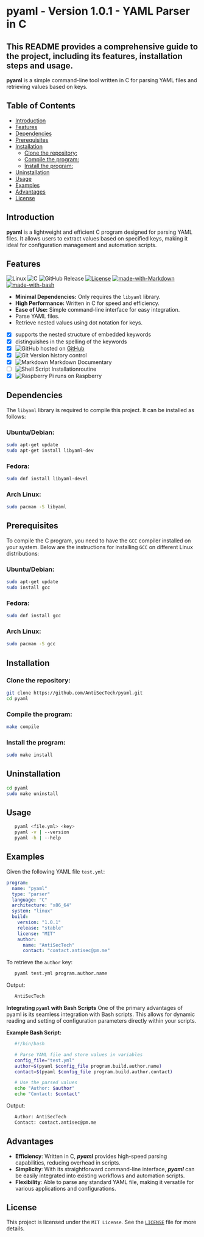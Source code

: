 # pyaml - Version 1.0.1 - YAML Parser in C
This README provides a comprehensive guide to the project, including its features, installation steps and usage.
---
**pyaml** is a simple command-line tool written in C for parsing YAML files and retrieving values based on keys.

## Table of Contents
  - [Introduction](#introduction)
  - [Features](#features)
  - [Dependencies](#dependencies)
  - [Prerequisites](#prerequisites)
  - [Installation](#installation)
    - [Clone the repository:](#clone-the-repository)
    - [Compile the program:](#compile-the-program)
    - [Install the program:](#install-the-program)
  - [Uninstallation](#uninstallation)
  - [Usage](#usage)
  - [Examples](#examples)
  - [Advantages](#advantages)
  - [License](#license)

## Introduction
**pyaml** is a lightweight and efficient C program designed for parsing YAML files. It allows users to extract values based on specified keys, making it ideal for configuration management and automation scripts.

## Features
![Linux](https://img.shields.io/badge/Linux-FCC624?style=for-the-badge&logo=linux&logoColor=black)
![C](https://img.shields.io/badge/c-%2300599C.svg?style=for-the-badge&logo=c&logoColor=white)
![GitHub Release](https://img.shields.io/github/v/release/AntiSecTech/pyaml)
[![License](https://img.shields.io/badge/License-MIT-blue.svg)](LICENSE)
[![made-with-Markdown](https://img.shields.io/badge/Made%20with-Markdown-1f425f.svg)](http://commonmark.org)
[![made-with-bash](https://img.shields.io/badge/Made%20with-Bash-1f425f.svg)](https://www.gnu.org/software/bash/)

- **Minimal Dependencies:** Only requires the `libyaml` library.
- **High Performance:** Written in C for speed and efficiency.
- **Ease of Use:** Simple command-line interface for easy integration.
- Parse YAML files.
- Retrieve nested values using dot notation for keys.

* [X] supports the nested structure of embedded keywords
* [X] distinguishes in the spelling of the keywords
* [X] ![GitHub](https://img.shields.io/badge/github-%23121011.svg?style=for-the-badge&logo=github&logoColor=white) hosted on [GitHub](https://github.com/AntiSecTech/pyaml)
* [X] ![Git](https://img.shields.io/badge/git-%23F05033.svg?style=for-the-badge&logo=git&logoColor=white) Version history control
* [X] ![Markdown](https://img.shields.io/badge/markdown-%23000000.svg?style=for-the-badge&logo=markdown&logoColor=white) Markdown Documentary
* [ ] ![Shell Script](https://img.shields.io/badge/shell_script-%23121011.svg?style=for-the-badge&logo=gnu-bash&logoColor=white) Installationroutine
* [X] ![Raspberry Pi](https://img.shields.io/badge/-RaspberryPi-C51A4A?style=for-the-badge&logo=Raspberry-Pi) runs on Raspberry

## Dependencies
The `libyaml` library is required to compile this project. It can be installed as follows:
### Ubuntu/Debian:
```sh
sudo apt-get update
sudo apt-get install libyaml-dev
```
### Fedora:

```sh
sudo dnf install libyaml-devel
```
### Arch Linux:
```sh
sudo pacman -S libyaml
```

## Prerequisites
To compile the C program, you need to have the `GCC` compiler installed on your system. Below are the instructions for installing `GCC` on different Linux distributions:
### Ubuntu/Debian:
```sh
sudo apt-get update
sudo install gcc
```
### Fedora:

```sh
sudo dnf install gcc
```
### Arch Linux:
```sh
sudo pacman -S gcc
```

## Installation
### Clone the repository:
```sh
git clone https://github.com/AntiSecTech/pyaml.git
cd pyaml
```

### Compile the program:
```sh
make compile
```
### Install the program:
```sh
sudo make install
```
## Uninstallation
```sh
cd pyaml
sudo make uninstall
```

## Usage
```sh
   pyaml <file.yml> <key>
   pyaml -v | --version
   pyaml -h | --help
```

## Examples
Given the following YAML file `test.yml`:
```yaml
program:
  name: "pyaml"
  type: "parser"
  language: "C"
  architecture: "x86_64"
  system: "linux"
  build:
    version: "1.0.1"
    release: "stable"
    license: "MIT"
    author:
      name: "AntiSecTech"
      contact: "contact.antisec@pm.me"
```
To retrieve the `author` key:
```sh
   pyaml test.yml program.author.name
```
Output:
```sh
   AntiSecTech
```
**Integrating `pyaml` with Bash Scripts**
One of the primary advantages of pyaml is its seamless integration with Bash scripts. This allows for dynamic reading and setting of configuration parameters directly within your scripts.

**Example Bash Script:**
```sh
   #!/bin/bash

   # Parse YAML file and store values in variables
   config_file="test.yml"
   author=$(pyaml $config_file program.build.author.name)
   contact=$(pyaml $config_file program.build.author.contact)

   # Use the parsed values
   echo "Author: $author"
   echo "Contact: $contact"
```
Output:
```sh
   Author: AntiSecTech
   Contact: contact.antisec@pm.me
```

## Advantages
- **Efficiency**: Written in C, ***pyaml*** provides high-speed parsing capabilities, reducing overhead in scripts.
- **Simplicity**: With its straightforward command-line interface, ***pyaml*** can be easily integrated into existing workflows and automation scripts.
- **Flexibility**: Able to parse any standard YAML file, making it versatile for various applications and configurations.

## License
This project is licensed under the `MIT License`. See the [`LICENSE`](https://raw.githubusercontent.com/AntiSecTech/pyaml/main/LICENSE) file for more details.
